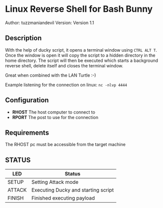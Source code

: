 # Linux Reverse Shell for Bash Bunny

Author: tuzzmaniandevil
Version: Version 1.1

## Description

With the help of ducky script, it opens a terminal window using `CTRL ALT T`. Once the window is open it will copy the script to a hidden directory in the home directory.
The script will then be executed which starts a background reverse shell, delete itself and closes the terminal window.

Great when combined with the LAN Turtle :-)

Example listening for the connection on linux:
`nc -nlvp 4444`

## Configuration

- **RHOST** The host computer to connect to
- **RPORT** The post to use for the connection

## Requirements

The RHOST pc must be accessible from the target machine

## STATUS

| LED              | Status                                |
| ---------------- | ------------------------------------- |
| SETUP            | Setting Attack mode                   |
| ATTACK           | Executing Ducky and starting script   |
| FINISH           | Finished executing payload            |

